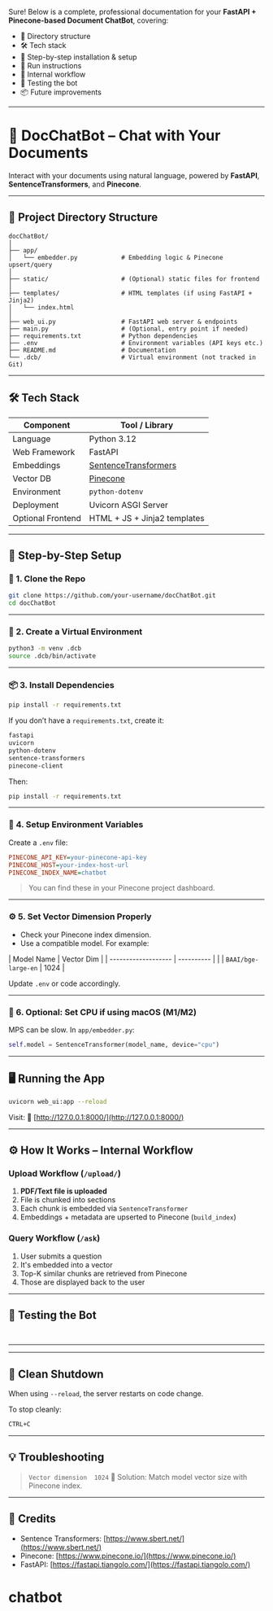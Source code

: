 Sure! Below is a complete, professional documentation for your **FastAPI + Pinecone-based Document ChatBot**, covering:

* 📁 Directory structure
* 🛠️ Tech stack
* 📄 Step-by-step installation & setup
* 🚀 Run instructions
* 🧠 Internal workflow
* 🧪 Testing the bot
* 📦 Future improvements

---

# 🧠 DocChatBot – Chat with Your Documents

Interact with your documents using natural language, powered by **FastAPI**, **SentenceTransformers**, and **Pinecone**.

---

## 📁 Project Directory Structure

```
docChatBot/
│
├── app/
│   └── embedder.py            # Embedding logic & Pinecone upsert/query
│
├── static/                    # (Optional) static files for frontend
│
├── templates/                 # HTML templates (if using FastAPI + Jinja2)
│   └── index.html
│
├── web_ui.py                  # FastAPI web server & endpoints
├── main.py                    # (Optional, entry point if needed)
├── requirements.txt           # Python dependencies
├── .env                       # Environment variables (API keys etc.)
├── README.md                  # Documentation
└── .dcb/                      # Virtual environment (not tracked in Git)
```

---

## 🛠️ Tech Stack

| Component         | Tool / Library                                 |
| ----------------- | ---------------------------------------------- |
| Language          | Python 3.12                                    |
| Web Framework     | FastAPI                                        |
| Embeddings        | [SentenceTransformers](https://www.sbert.net/) |
| Vector DB         | [Pinecone](https://www.pinecone.io/)           |
| Environment       | `python-dotenv`                                |
| Deployment        | Uvicorn ASGI Server                            |
| Optional Frontend | HTML + JS + Jinja2 templates                   |

---

## 🚀 Step-by-Step Setup

### 🔧 1. Clone the Repo

```bash
git clone https://github.com/your-username/docChatBot.git
cd docChatBot
```

---

### 🐍 2. Create a Virtual Environment

```bash
python3 -m venv .dcb
source .dcb/bin/activate
```

---

### 📦 3. Install Dependencies

```bash
pip install -r requirements.txt
```

If you don’t have a `requirements.txt`, create it:

```txt
fastapi
uvicorn
python-dotenv
sentence-transformers
pinecone-client
```

Then:

```bash
pip install -r requirements.txt
```

---

### 🔐 4. Setup Environment Variables

Create a `.env` file:

```ini
PINECONE_API_KEY=your-pinecone-api-key
PINECONE_HOST=your-index-host-url
PINECONE_INDEX_NAME=chatbot
```

> You can find these in your Pinecone project dashboard.

---

### ⚙️ 5. Set Vector Dimension Properly

* Check your Pinecone index dimension.
* Use a compatible model. For example:

| Model Name          | Vector Dim |
| ------------------- | ---------- |      |
| `BAAI/bge-large-en` | 1024       |

Update `.env` or code accordingly.

---

### 🧠 6. Optional: Set CPU if using macOS (M1/M2)

MPS can be slow. In `app/embedder.py`:

```python
self.model = SentenceTransformer(model_name, device="cpu")
```

---

## 🖥️ Running the App

```bash
uvicorn web_ui:app --reload
```

Visit:
📍 [http://127.0.0.1:8000/](http://127.0.0.1:8000/)

---

## ⚙️ How It Works – Internal Workflow

### Upload Workflow (`/upload/`)

1. **PDF/Text file is uploaded**
2. File is chunked into sections
3. Each chunk is embedded via `SentenceTransformer`
4. Embeddings + metadata are upserted to Pinecone (`build_index`)

### Query Workflow (`/ask`)

1. User submits a question
2. It's embedded into a vector
3. Top-K similar chunks are retrieved from Pinecone
4. Those are displayed back to the user

---

## 🧪 Testing the Bot


```


```

---

---

## 🧼 Clean Shutdown

When using `--reload`, the server restarts on code change.

To stop cleanly:

```bash
CTRL+C
```

---

## 💡 Troubleshooting



> `Vector dimension  1024`
> 🔧 Solution: Match model vector size with Pinecone index.

---

## 📄 Credits

* Sentence Transformers: [https://www.sbert.net/](https://www.sbert.net/)
* Pinecone: [https://www.pinecone.io/](https://www.pinecone.io/)
* FastAPI: [https://fastapi.tiangolo.com/](https://fastapi.tiangolo.com/)


# chatbot
